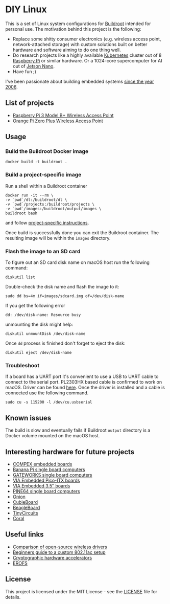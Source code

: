 # DIY Linux

This is a set of Linux system configurations for [Buildroot](https://buildroot.org) intended for personal use. The motivation behind this project is the following:

* Replace some shitty consumer electronics (e.g. wireless access point, network-attached storage) with custom solutions built on better hardware and software aiming to do one thing well.
* Do research projects like a highly available [Kubernetes](http://kubernetes.io) cluster out of 8 [Raspberry Pi](http://raspberrypi.org) or similar hardware. Or a 1024-core supercomputer for AI out of [Jetson Nano](https://developer.nvidia.com/embedded/jetson-nano-developer-kit).
* Have fun ;)

I've been passionate about building embedded systems [since the year 2006](https://sourceforge.net/projects/legobsd/).

## List of projects

* [Raspberry Pi 3 Model B+ Wireless Access Point](projects/wifi-access-point/board/raspberrypi3-64/README.md)
* [Orange Pi Zero Plus Wireless Access Point](projects/wifi-access-point/board/orangepi-zero-plus/README.md)

## Usage

### Build the Buildroot Docker image

    docker build -t buildroot .

### Build a project-specific image

Run a shell within a Buildroot container

    docker run -it --rm \
    -v `pwd`/dl:/buildroot/dl \
    -v `pwd`/projects:/buildroot/projects \
    -v `pwd`/images:/buildroot/output/images \
    buildroot bash

and follow [project-specific instructions](#list-of-projects).

Once build is successfully done you can exit the Buildroot container. The resulting image will be within the `images` directory.

### Flash the image to an SD card

To figure out an SD card disk name on macOS host run the following command:

    diskutil list

Double-check the disk name and flash the image to it:

    sudo dd bs=4m if=images/sdcard.img of=/dev/disk-name

If you get the following error

    dd: /dev/disk-name: Resource busy

unmounting the disk might help:

    diskutil unmountDisk /dev/disk-name

Once `dd` process is finished don't forget to eject the disk:

    diskutil eject /dev/disk-name

### Troubleshoot

If a board has a UART port it's convenient to use a USB to UART cable to connect to the serial port.
PL2303HX based cable is confirmed to work on macOS. Driver can be found [here](http://www.prolific.com.tw/US/ShowProduct.aspx?p_id=229&pcid=41).
Once the driver is installed and a cable is connected use the following command.

    sudo cu -s 115200 -l /dev/cu.usbserial

## Known issues

The build is slow and eventually fails if Buildroot `output` directory is a Docker volume mounted on the macOS host.

## Interesting hardware for future projects

* [COMPEX embedded boards](https://compex.com.sg/embedded-board/)
* [Banana Pi single board computers](http://www.banana-pi.org/bpi-products.html)
* [GATEWORKS single board computers](https://www.gateworks.com/products/)
* [VIA Embedded Pico-ITX boards](https://www.viatech.com/en/boards/pico-itx/)
* [VIA Embedded 3.5″ boards](https://www.viatech.com/en/boards/3-5-inch-sbc/)
* [PINE64 single board computers](https://www.pine64.org)
* [Onion](https://onion.io)
* [CubieBoard](http://cubieboard.org/model/)
* [BeagleBoard](http://beagleboard.org/boards)
* [TinyCircuits](https://tinycircuits.com)
* [Coral](https://coral.ai)

## Useful links

* [Comparison of open-source wireless drivers](https://en.wikipedia.org/wiki/Comparison_of_open-source_wireless_drivers)
* [Beginners guide to a custom 802.11ac setup](http://pisarenko.net/blog/2015/02/01/beginners-guide-to-802-dot-11ac-setup/)
* [Cryptographic hardware accelerators](https://openwrt.org/docs/techref/hardware/cryptographic.hardware.accelerators)
* [EROFS](https://en.wikipedia.org/wiki/EROFS)

## License

This project is licensed under the MIT License - see the [LICENSE](LICENSE) file for details.
